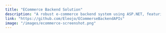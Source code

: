 ```yaml
---
title: "ECommerce Backend Solution"
description: "A robust e-commerce backend system using ASP.NET, featuring user authentication with JWT, role-based access control, and comprehensive order and product management."
link: "https://github.com/Eleojo/ECommerseBackendAPIs"
image: "/images/ecommerce-screenshot.png"
---
```

